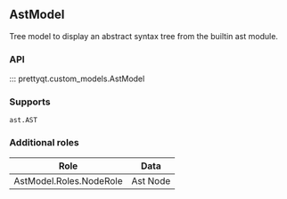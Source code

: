 ## AstModel

Tree model to display an abstract syntax tree from the builtin ast module.

### API

::: prettyqt.custom_models.AstModel

### Supports

`ast.AST`

### Additional roles

| Role                    | Data                     |
| ------------------------|--------------------------|
| AstModel.Roles.NodeRole | Ast Node                 |
